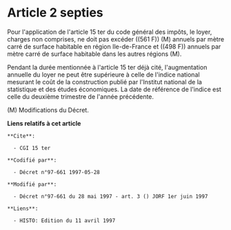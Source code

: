 # Article 2 septies

Pour l'application de l'article 15 ter du code général des impôts, le loyer, charges non comprises, ne doit pas excéder ((561
F)) (M) annuels par mètre carré de surface habitable en région Ile-de-France et ((498 F)) annuels par mètre carré de surface
habitable dans les autres régions (M).

Pendant la durée mentionnée à l'article 15 ter déjà cité, l'augmentation annuelle du loyer ne peut être supérieure à celle de
l'indice national mesurant le coût de la construction publié par l'Institut national de la statistique et des études
économiques. La date de référence de l'indice est celle du deuxième trimestre de l'année précédente.

(M) Modifications du Décret.

**Liens relatifs à cet article**

	**Cite**:

	  - CGI 15 ter

	**Codifié par**:

	  - Décret n°97-661 1997-05-28

	**Modifié par**:

	  - Décret n°97-661 du 28 mai 1997 - art. 3 () JORF 1er juin 1997

	**Liens**:

	  - HISTO: Edition du 11 avril 1997
